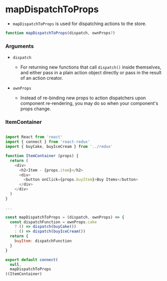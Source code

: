 # mapDispatchToProps

- `mapDispatchToProps` is used for dispatching actions to the store.

```js
function mapDispatchToProps(dispatch, ownProps?)
```

### Arguments 

- `dispatch`
  - For returning new functions that call `dispatch()` inside themselves, and either pass in a plain action object directly or pass in the result of an action creator.

- `ownProps`
  - Instead of re-binding new props to action dispatchers upon component re-rendering, you may do so when your component's props change.

### ItemContainer

```js

import React from 'react'
import { connect } from 'react-redux'
import { buyCake, buyIceCream } from '../redux'

function ItemContainer (props) {
  return (
    <div>
      <h2>Item - {props.item}</h2>
      <div>
        <button onClick={props.buyItem}>Buy Items</button>
      </div>
    </div>
  )
}

...

const mapDispatchToProps = (dispatch, ownProps) => {
  const dispatchFunction = ownProps.cake
    ? () => dispatch(buyCake())
    : () => dispatch(buyIceCream())
  return {
    buyItem: dispatchFunction
  }
}

export default connect(
  null,
  mapDispatchToProps
)(ItemContainer)

```
